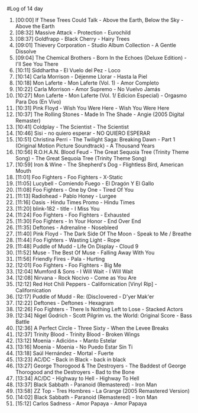 #Log of 14 day

1. [00:00] If These Trees Could Talk - Above the Earth, Below the Sky - Above the Earth
1. [08:32] Massive Attack - Protection - Eurochild
1. [08:37] Goldfrapp - Black Cherry - Hairy Trees
1. [09:01] Thievery Corporation - Studio Album Collection - A Gentle Dissolve
1. [09:04] The Chemical Brothers - Born In the Echoes (Deluxe Edition) - I'll See You There
1. [10:11] Siddhartha - El Vuelo del Pez - Loco
1. [10:14] Carla Morrison - Déjenme Llorar - Hasta la Piel
1. [10:18] Mon Laferte - Mon Laferte (Vol. 1) - Amor Completo
1. [10:22] Carla Morrison - Amor Supremo - No Vuelvo Jamás
1. [10:27] Mon Laferte - Mon Laferte (Vol. 1/ Edicion Especial) - Orgasmo Para Dos (En Vivo)
1. [10:31] Pink Floyd - Wish You Were Here - Wish You Were Here
1. [10:37] The Rolling Stones - Made In The Shade - Angie (2005 Digital Remaster)
1. [10:41] Coldplay - The Scientist - The Scientist
1. [10:46] Sisi - no quiero esperar - NO QUIERO ESPERAR
1. [10:51] Christina Perri - The Twilight Saga: Breaking Dawn - Part 1 (Original Motion Picture Soundtrack) - A Thousand Years
1. [10:56] R.O.H.A.N. Blood Feud - The Great Sequoia Tree (Trinity Theme Song) - The Great Sequoia Tree (Trinity Theme Song)
1. [10:59] Iron & Wine - The Shepherd's Dog - Flightless Bird, American Mouth
1. [11:01] Foo Fighters - Foo Fighters - X-Static
1. [11:05] Lucybell - Comiendo Fuego - El Dragón Y El Gallo
1. [11:08] Foo Fighters - One by One - Tired Of You
1. [11:13] Radiohead - Pablo Honey - Lurgee
1. [11:16] Oasis - Hindu Times Promo - Hindu Times
1. [11:20] blink-182 - title - I Miss You
1. [11:24] Foo Fighters - Foo Fighters - Exhausted
1. [11:30] Foo Fighters - In Your Honor - End Over End
1. [11:35] Deftones - Adrenaline - Nosebleed
1. [11:40] Pink Floyd - The Dark Side Of The Moon - Speak to Me / Breathe
1. [11:44] Foo Fighters - Wasting Light - Rope
1. [11:48] Puddle of Mudd - Life On Display - Cloud 9
1. [11:52] Muse - The Best Of Muse - Falling Away With You
1. [11:56] Friendly Fires - Pala - Hurting
1. [12:01] Foo Fighters - Foo Fighters - Big Me
1. [12:04] Mumford & Sons - I Will Wait - I Will Wait
1. [12:08] Nirvana - Rock Nocivo - Come as You Are
1. [12:12] Red Hot Chili Peppers - Californication [Vinyl Rip] - Californication
1. [12:17] Puddle of Mudd - Re: (Disc)overed - D'yer Mak'er
1. [12:22] Deftones - Deftones - Hexagram
1. [12:26] Foo Fighters - There Is Nothing Left to Lose - Stacked Actors
1. [12:34] Nigel Godrich - Scott Pilgrim vs. the World: Original Score - Bass Battle
1. [12:36] A Perfect Circle - Three Sixty - When the Levee Breaks
1. [12:37] Trinity Blood - Trinity Blood - Broken Wings
1. [13:12] Moenia - Adición+ - Manto Estelar
1. [13:16] Moenia - Moenia - No Puedo Estar Sin Ti
1. [13:18] Saúl Hernández - Mortal - Fuerte
1. [13:23] AC/DC - Back in Black - back in black
1. [13:27] George Thorogood & The Destroyers - The Baddest of George Thorogood and the Destroyers - Bad to the Bone
1. [13:34] AC/DC - Highway to Hell - Highway To Hell
1. [13:37] Black Sabbath - Paranoid (Remastered) - Iron Man
1. [13:58] ZZ Top - Tres Hombres - La Grange (2005 Remastered Version)
1. [14:02] Black Sabbath - Paranoid (Remastered) - Iron Man
1. [15:12] Carlos Sadness - Amor Papaya - Amor Papaya
